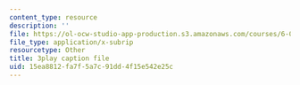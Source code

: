```yaml
---
content_type: resource
description: ''
file: https://ol-ocw-studio-app-production.s3.amazonaws.com/courses/6-00sc-introduction-to-computer-science-and-programming-spring-2011/15ea8812fa7f5a7c91dd4f15e542e25c_Iu4xTLKcbPo.vtt
file_type: application/x-subrip
resourcetype: Other
title: 3play caption file
uid: 15ea8812-fa7f-5a7c-91dd-4f15e542e25c
---
```


